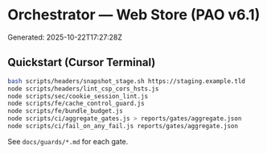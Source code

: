 # Orchestrator — Web Store (PAO v6.1)

Generated: 2025-10-22T17:27:28Z

## Quickstart (Cursor Terminal)
```bash
bash scripts/headers/snapshot_stage.sh https://staging.example.tld
node scripts/headers/lint_csp_cors_hsts.js
node scripts/sec/cookie_session_lint.js
node scripts/fe/cache_control_guard.js
node scripts/fe/bundle_budget.js
node scripts/ci/aggregate_gates.js > reports/gates/aggregate.json
node scripts/ci/fail_on_any_fail.js reports/gates/aggregate.json
```
See `docs/guards/*.md` for each gate.
